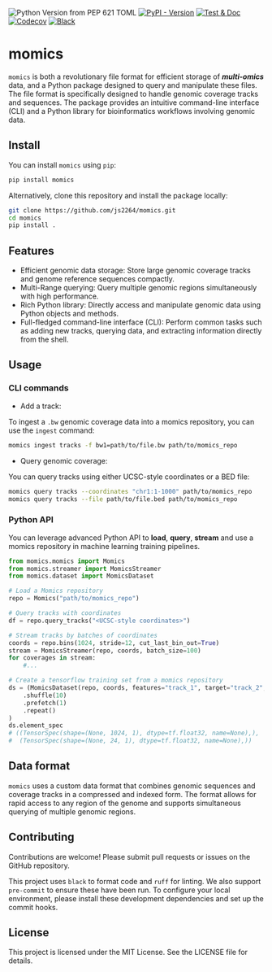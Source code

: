 ![Python Version from PEP 621 TOML](https://img.shields.io/python/required-version-toml?tomlFilePath=https%3A%2F%2Fraw.githubusercontent.com%2Fjs2264%2Fmomics%2Frefs%2Fheads%2Fdevel%2Fpyproject.toml)
[![PyPI - Version](https://img.shields.io/pypi/v/momics)](https://pypi.org/project/momics/)
[![Test & Doc](https://github.com/js2264/momics/actions/workflows/ci.yml/badge.svg)](https://github.com/js2264/momics/actions/workflows/ci.yml)
[![Codecov](https://img.shields.io/codecov/c/gh/js2264/momics)](https://app.codecov.io/gh/js2264/momics)
[![Black](https://img.shields.io/badge/style-black-black)](https://github.com/psf/black)

# momics

`momics` is both a revolutionary file format for efficient storage of ***multi-omics*** data, and a Python package designed to query and manipulate these files. The file format is specifically designed to handle genomic coverage tracks and sequences. The package provides an intuitive command-line interface (CLI) and a Python library for bioinformatics workflows involving genomic data.

## Install

You can install `momics` using `pip`:

```sh
pip install momics
```

Alternatively, clone this repository and install the package locally:

```sh
git clone https://github.com/js2264/momics.git
cd momics
pip install .
```

## Features

- Efficient genomic data storage: Store large genomic coverage tracks and genome reference sequences compactly.
- Multi-Range querying: Query multiple genomic regions simultaneously with high performance.
- Rich Python library: Directly access and manipulate genomic data using Python objects and methods.
- Full-fledged command-line interface (CLI): Perform common tasks such as adding new tracks, querying data, and extracting information directly from the shell.

## Usage

### CLI commands

- Add a track:

To ingest a `.bw` genomic coverage data into a momics repository, you can use the `ingest` command:

```sh
momics ingest tracks -f bw1=path/to/file.bw path/to/momics_repo
```

- Query genomic coverage:

You can query tracks using either UCSC-style coordinates or a BED file:

```sh
momics query tracks --coordinates "chr1:1-1000" path/to/momics_repo
momics query tracks --file path/to/file.bed path/to/momics_repo
```

### Python API

You can leverage advanced Python API to **load**, **query**, **stream** and use a momics repository in machine learning training pipelines.

```py
from momics.momics import Momics
from momics.streamer import MomicsStreamer
from momics.dataset import MomicsDataset

# Load a Momics repository
repo = Momics("path/to/momics_repo")

# Query tracks with coordinates
df = repo.query_tracks("<UCSC-style coordinates>")

# Stream tracks by batches of coordinates
coords = repo.bins(1024, stride=12, cut_last_bin_out=True)
stream = MomicsStreamer(repo, coords, batch_size=100)
for coverages in stream:
    #...

# Create a tensorflow training set from a momics repository
ds = (MomicsDataset(repo, coords, features="track_1", target="track_2", target_size=24, batch_size=100)
    .shuffle(10)
    .prefetch(1)
    .repeat()
)
ds.element_spec
# ((TensorSpec(shape=(None, 1024, 1), dtype=tf.float32, name=None),),
#  (TensorSpec(shape=(None, 24, 1), dtype=tf.float32, name=None),))
```

## Data format

`momics` uses a custom data format that combines genomic sequences and coverage tracks in a compressed and indexed form. The format allows for rapid access to any region of the genome and supports simultaneous querying of multiple genomic regions.

## Contributing

Contributions are welcome! Please submit pull requests or issues on the GitHub repository.

This project uses `black` to format code and `ruff` for linting. We also support `pre-commit` to ensure
these have been run. To configure your local environment, please install these development dependencies and set up
the commit hooks.

## License

This project is licensed under the MIT License. See the LICENSE file for details.
